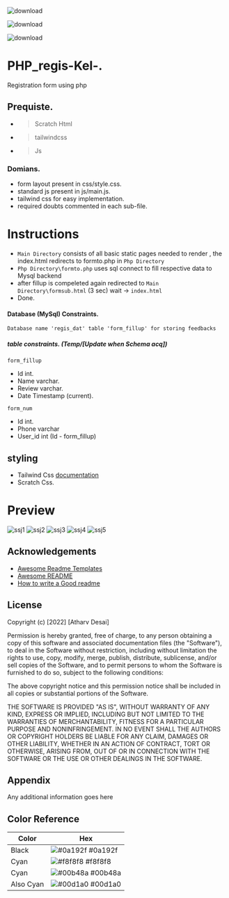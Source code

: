 ![download](https://user-images.githubusercontent.com/67428572/163125682-be729cb1-e01b-4532-a005-8cc42b9def89.png)

![download](https://user-images.githubusercontent.com/67428572/163125865-40f93fdc-69b2-48ae-ae2e-5a6c2e726fbf.png)

![download](https://user-images.githubusercontent.com/67428572/163125996-f147491c-141f-401a-a808-da535c22fd95.png)

# PHP_regis-Kel-.

Registration form using php 

## Prequiste.

- >Scratch Html
- >tailwindcss
- >Js

### Domians.

- form layout present in css/style.css.
- standard js present in js/main.js.
- tailwind css for easy implementation.
- required doubts commented in each sub-file.

# Instructions

- `Main Directory` consists of all basic static pages needed to render , the index.html redirects to formto.php in `Php Directory`
- `Php Directory\formto.php` uses sql connect to fill respective data to Mysql backend
- after fillup is compeleted again redirected to `Main Directory\formsub.html` (3 sec) wait -> `index.html`
- Done.

#### Database (MySql) Constraints.

`Database name 'regis_dat' table 'form_fillup' for storing feedbacks`

##### table constraints. (Temp/[Update when Schema acq])
`form_fillup`
- Id int.
- Name varchar.
- Review varchar.
- Date Timestamp (current).

`form_num`
- Id int.
- Phone varchar
- User_id int (Id - form_fillup)

## styling

- Tailwind Css [documentation](https://tailwindcss.com/docs/installation)
- Scratch Css.

# Preview

![ssj1](https://user-images.githubusercontent.com/67428572/163563487-7c2512ab-dcc6-45a4-b89a-63b8f02e2a9f.png)
![ssj2](https://user-images.githubusercontent.com/67428572/163079320-1902922d-1ce9-44fc-96da-68f8819dfa16.png)
![ssj3](https://user-images.githubusercontent.com/67428572/163079326-1c8c7da9-5ff8-4dfb-b675-1de29571904f.png)
![ssj4](https://user-images.githubusercontent.com/67428572/163079477-e497d636-22cb-4204-803f-7c77ba767d3a.png)
![ssj5](https://user-images.githubusercontent.com/67428572/163398910-182d1bb5-3708-4c71-90af-5b19d2e753c4.png)

## Acknowledgements

 - [Awesome Readme Templates](https://awesomeopensource.com/project/elangosundar/awesome-README-templates)
 - [Awesome README](https://github.com/matiassingers/awesome-readme)
 - [How to write a Good readme](https://bulldogjob.com/news/449-how-to-write-a-good-readme-for-your-github-project)


## License

Copyright (c) [2022] [Atharv Desai]

Permission is hereby granted, free of charge, to any person obtaining a copy
of this software and associated documentation files (the "Software"), to deal
in the Software without restriction, including without limitation the rights
to use, copy, modify, merge, publish, distribute, sublicense, and/or sell
copies of the Software, and to permit persons to whom the Software is
furnished to do so, subject to the following conditions:

The above copyright notice and this permission notice shall be included in all
copies or substantial portions of the Software.

THE SOFTWARE IS PROVIDED "AS IS", WITHOUT WARRANTY OF ANY KIND, EXPRESS OR
IMPLIED, INCLUDING BUT NOT LIMITED TO THE WARRANTIES OF MERCHANTABILITY,
FITNESS FOR A PARTICULAR PURPOSE AND NONINFRINGEMENT. IN NO EVENT SHALL THE
AUTHORS OR COPYRIGHT HOLDERS BE LIABLE FOR ANY CLAIM, DAMAGES OR OTHER
LIABILITY, WHETHER IN AN ACTION OF CONTRACT, TORT OR OTHERWISE, ARISING FROM,
OUT OF OR IN CONNECTION WITH THE SOFTWARE OR THE USE OR OTHER DEALINGS IN THE
SOFTWARE.
## Appendix

Any additional information goes here

## Color Reference

| Color             | Hex                                                                |
| ----------------- | ------------------------------------------------------------------ |
| Black | ![#0a192f](https://via.placeholder.com/10/0a192f?text=+) #0a192f |
| Cyan | ![#f8f8f8](https://via.placeholder.com/10/f8f8f8?text=+) #f8f8f8 |
| Cyan | ![#00b48a](https://via.placeholder.com/10/00b48a?text=+) #00b48a |
| Also Cyan| ![#00d1a0](https://via.placeholder.com/10/00b48a?text=+) #00d1a0 |

